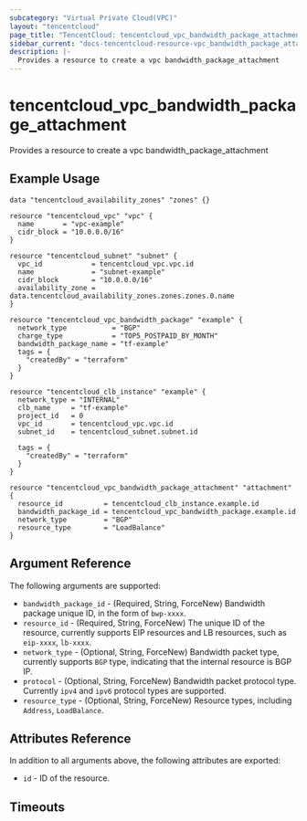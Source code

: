 ```yaml
---
subcategory: "Virtual Private Cloud(VPC)"
layout: "tencentcloud"
page_title: "TencentCloud: tencentcloud_vpc_bandwidth_package_attachment"
sidebar_current: "docs-tencentcloud-resource-vpc_bandwidth_package_attachment"
description: |-
  Provides a resource to create a vpc bandwidth_package_attachment
---
```


# tencentcloud_vpc_bandwidth_package_attachment

Provides a resource to create a vpc bandwidth_package_attachment

## Example Usage

```hcl
data "tencentcloud_availability_zones" "zones" {}

resource "tencentcloud_vpc" "vpc" {
  name       = "vpc-example"
  cidr_block = "10.0.0.0/16"
}

resource "tencentcloud_subnet" "subnet" {
  vpc_id            = tencentcloud_vpc.vpc.id
  name              = "subnet-example"
  cidr_block        = "10.0.0.0/16"
  availability_zone = data.tencentcloud_availability_zones.zones.zones.0.name
}

resource "tencentcloud_vpc_bandwidth_package" "example" {
  network_type           = "BGP"
  charge_type            = "TOP5_POSTPAID_BY_MONTH"
  bandwidth_package_name = "tf-example"
  tags = {
    "createdBy" = "terraform"
  }
}

resource "tencentcloud_clb_instance" "example" {
  network_type = "INTERNAL"
  clb_name     = "tf-example"
  project_id   = 0
  vpc_id       = tencentcloud_vpc.vpc.id
  subnet_id    = tencentcloud_subnet.subnet.id

  tags = {
    "createdBy" = "terraform"
  }
}

resource "tencentcloud_vpc_bandwidth_package_attachment" "attachment" {
  resource_id          = tencentcloud_clb_instance.example.id
  bandwidth_package_id = tencentcloud_vpc_bandwidth_package.example.id
  network_type         = "BGP"
  resource_type        = "LoadBalance"
}
```

## Argument Reference

The following arguments are supported:

* `bandwidth_package_id` - (Required, String, ForceNew) Bandwidth package unique ID, in the form of `bwp-xxxx`.
* `resource_id` - (Required, String, ForceNew) The unique ID of the resource, currently supports EIP resources and LB resources, such as `eip-xxxx`, `lb-xxxx`.
* `network_type` - (Optional, String, ForceNew) Bandwidth packet type, currently supports `BGP` type, indicating that the internal resource is BGP IP.
* `protocol` - (Optional, String, ForceNew) Bandwidth packet protocol type. Currently `ipv4` and `ipv6` protocol types are supported.
* `resource_type` - (Optional, String, ForceNew) Resource types, including `Address`, `LoadBalance`.

## Attributes Reference

In addition to all arguments above, the following attributes are exported:

* `id` - ID of the resource.



## Timeouts

<no value>



